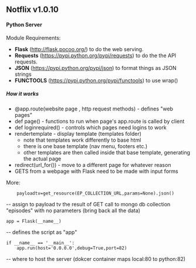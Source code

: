 ## Notflix v1.0.10

#### Python Server

Module Requirements:
* **Flask** (http://flask.pocoo.org/) to do the web serving.
* **Requests** (https://pypi.python.org/pypi/requests) to do the the API requests.
* **JSON** (https://pypi.python.org/pypi/json) to format things as JSON strings
* **FUNCTOOLS** (https://pypi.python.org/pypi/functools) to use wrap()

##### How it works

* @app.route(website page , http request methods) - defines "web pages"
* def page() - functions to run when page's app.route is called by client
* def loginrequired() - controls which pages need logins to work
* rendertemplate - display template (templates folder)
  * note that templates work differently to base html
  * there is one base template (nav menu, footers etc.)
  * other templates are then called inside that base template, generating the actual page
* redirect(url_for()) - move to a different page for whatever reason
* GETS from a webpage with Flask need to be made with input forms

More:

		payloadtv=get_resource(EP_COLLECTION_URL,params=None).json()

-- assign to payload tv the result of GET call to mongo db collection "episodes" with no parameters (bring back all the data)

    app = Flask(__name__)

-- defines the script as "app"

    if __name__ == '__main__':
        app.run(host='0.0.0.0',debug=True,port=82)

-- where to host the server (dokcer container maps local:80 to python:82)